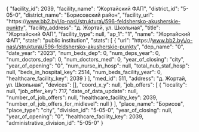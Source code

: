 {
    "facility_id": 2039,
    "facility_name": "Жортайский ФАП",
    "district_id": "5-05-0",
    "district_name": "Борисовский район",
    "facility_url": "https:\/\/www.bb2.by\/o-nas\/struktura\/596-feldshersko-akusherskie-punkty",
    "facility_address": "д. Жортай, ул. Школьная",
    "title": "Жортайский ФАП",
    "facility_type": null,
    "ap_1": "1",
    "name": "Жортайский ФАП",
    "state": "public institution",
    "stats": [
        {
            "url": "https:\/\/www.bb2.by\/o-nas\/struktura\/596-feldshersko-akusherskie-punkty",
            "dep_name": "0",
            "date_year": "2023",
            "num_beds_dep": 0,
            "num_deps_year": 0,
            "num_doctors_dep": 0,
            "num_doctors_med": 0,
            "year_of_closing": "city",
            "year_of_opening": "0",
            "num_nurse_in_hosp": null,
            "total_nub_staf_hosp": null,
            "beds_in_hospital_key": 2514,
            "num_beds_facility_year": 0,
            "healthcare_facility_key": 2039
        }
    ],
    "med_id": 511,
    "address": "д. Жортай, ул. Школьная",
    "devices": [],
    "coord_x_y": null,
    "job_offers": [
        {
            "locality": null,
            "job_offer_key": 717,
            "date_of_data_update": null,
            "number_of_job_offers": null,
            "healthcare_facility_key": 2039,
            "number_of_job_offers_for_midlevel": null
        }
    ],
    "place_name": "Борисов",
    "place_type": "city",
    "division_id": "5-05-0",
    "year_of_closing": null,
    "year_of_opening": "0",
    "healthcare_facility_key": 2039,
    "administrative_division_id": "5-05-0"
}